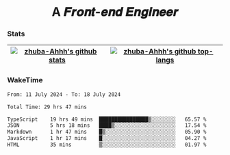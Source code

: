 <h1 align="center">A 𝑭𝒓𝒐𝒏𝒕-𝒆𝒏𝒅 𝑬𝒏𝒈𝒊𝒏𝒆𝒆𝒓</h1>

### Stats

| <a href="https://github.com/zhuba-Ahhh"><img align="center" src="https://github-readme-stats.vercel.app/api?username=zhuba-Ahhh&hide_title=true&hide_border=true&show_icons=trueline_height=21&text_color=000&icon_color=000&bg_color=0,ea6161,ffc64d,fffc4d,52fa5a&theme=graywhite" alt="zhuba-Ahhh's github stats" /> </a> | <a href="https://github.com/zhuba-Ahhh"><img align="center" src="https://github-readme-stats.vercel.app/api/top-langs/?username=zhuba-Ahhh&hide_title=true&hide_border=true&layout=compact&hide_border=true&show_icons=trueline_height=40&text_color=000&icon_color=000&bg_color=0,ea6161,ffc64d,fffc4d,52fa5a&theme=graywhite&langs_count=6" alt="zhuba-Ahhh's github top-langs"/> </a> |
| ------------- | ------------- |

### WakeTime

<!--START_SECTION:waka-->

```txt
From: 11 July 2024 - To: 18 July 2024

Total Time: 29 hrs 47 mins

TypeScript    19 hrs 49 mins  ████████████████▒░░░░░░░░   65.57 %
JSON          5 hrs 18 mins   ████▒░░░░░░░░░░░░░░░░░░░░   17.54 %
Markdown      1 hr 47 mins    █▒░░░░░░░░░░░░░░░░░░░░░░░   05.90 %
JavaScript    1 hr 17 mins    █░░░░░░░░░░░░░░░░░░░░░░░░   04.27 %
HTML          35 mins         ▒░░░░░░░░░░░░░░░░░░░░░░░░   01.97 %
```

<!--END_SECTION:waka-->
